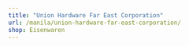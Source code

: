 ```yaml
---
title: "Union Hardware Far East Corporation"
url: /manila/union-hardware-far-east-corporation/
shop: Eisenwaren
---
```

